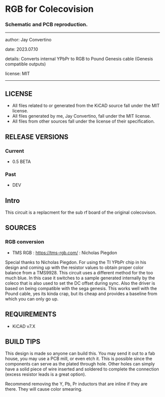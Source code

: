 # RGB for Colecovision
### Schematic and PCB reproduction.

---

  author: Jay Convertino

  date: 2023.07.10

  details: Converts internal YPbPr to RGB to Pound Genesis cable (Genesis compatible outputs)

  license: MIT

---

## LICENSE
  - All files related to or generated from the KiCAD source fall under the MIT license.
  - All files generated by me, Jay Convertino, fall under the MIT license.
  - All files from other sources fall under the license of their specification.

## RELEASE VERSIONS
### Current
  - 0.5 BETA

### Past
  - DEV

## Intro

  This circuit is a replacment for the sub rf board of the original colecovison.

## SOURCES
### RGB conversion
  - TMS RGB : https://tms-rgb.com/ : Nicholas Piegdon

  Special thanks to Nicholas Piegdon. For using the TI YPbPr chip in his design and coming up with the resistor values to obtain proper color
  balance from a TMS9928. This circuit uses a different method for the too much blue. In this case it switches to a sample generated internally by the coleco that is also used to set the DC offset during sync. Also the driver is based on being compatible with the sega
  genesis. This works well with the Pound cable, yes its kinda crap, but its cheap and provides a baseline from which you can only go up.

## REQUIREMENTS
  - KiCAD v7.X

## BUILD TIPS
  This design is made so anyone can build this. You may send it out to a fab house, you may use a PCB mill, or even etch it.
  This is possible since the components can serve as the plated through hole. Other holes can simply have a solid piece of
  wire inserted and soldered to complete the connection (excess resistor leads is a great option).

  Recommend removing the Y, Pb, Pr inductors that are inline if they are there. They will cause color smearing.
